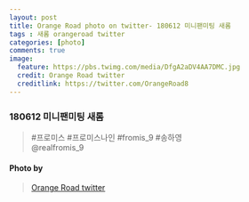 ```yaml
---
layout: post
title: Orange Road photo on twitter- 180612 미니팬미팅 새롬
tags : 새롬 orangeroad twitter
categories: [photo]
comments: true
image:
  feature: https://pbs.twimg.com/media/DfgA2aDV4AA7DMC.jpg
  credit: Orange Road twitter
  creditlink: https://twitter.com/OrangeRoad8
---
```


###  180612 미니팬미팅 새롬

> #프로미스 #프로미스나인 #fromis_9 #송하영  
@realfromis_9


#### Photo by
> [Orange Road twitter](https://twitter.com/OrangeRoad8)
